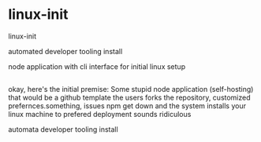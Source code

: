 # linux-init
linux-init

automated developer tooling install

node application with cli interface for initial linux setup


##
okay, here's the initial premise:  Some stupid node application (self-hosting) that would be a github template
the users forks the repository, customized prefernces.something, issues npm get down and the system installs your linux machine to prefered deployment
sounds ridiculous

automata developer tooling install